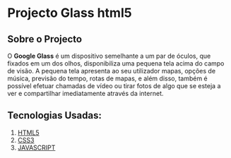 # Projecto Glass html5

## Sobre o Projecto

O **Google Glass** é um dispositivo semelhante a um par de óculos, que fixados em um dos olhos, disponibiliza uma pequena tela acima do campo de visão. A pequena tela apresenta ao seu utilizador mapas, opções de música, previsão do tempo, rotas de mapas, e além disso, também é possível efetuar chamadas de vídeo ou tirar fotos de algo que se esteja a ver e compartilhar imediatamente através da internet.

## Tecnologias Usadas:

1. [HTML5](https://www.w3schools.com/html/)
1. [CSS3](https://www.w3schools.com/css/default.asp)
1. [JAVASCRIPT](https://www.w3schools.com/js/default.asp)
